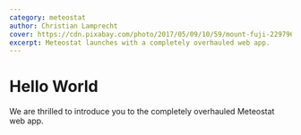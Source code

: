 ```yaml
---
category: meteostat
author: Christian Lamprecht
cover: https://cdn.pixabay.com/photo/2017/05/09/10/59/mount-fuji-2297961_1280.jpg
excerpt: Meteostat launches with a completely overhauled web app.
---
```


# Hello World

We are thrilled to introduce you to the completely overhauled Meteostat web app.

